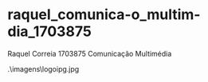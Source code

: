 # raquel_comunica-o_multim-dia_1703875
Raquel Correia 1703875
Comunicação Multimédia

.\imagens\logoipg.jpg
